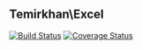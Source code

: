 ## Temirkhan\Excel

[![Build Status](https://travis-ci.org/TemirkhanN/Excel.svg?branch=master)](https://travis-ci.org/TemirkhanN/Excel)
[![Coverage Status](https://coveralls.io/repos/github/TemirkhanN/Excel/badge.svg?branch=master)](https://coveralls.io/github/TemirkhanN/Excel?branch=master)
